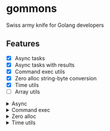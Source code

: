 # gommons

Swiss army knife for Golang developers

## Features

- [X] Async tasks
- [X] Async tasks with results
- [X] Command exec utils
- [X] Zero alloc string-byte conversion
- [X] Time utils
- [ ] Array utils

<details>
<summary>Async</summary>

#### Async tasks

```go
New().Task(
    func () {
        a = 1
        fmt.Println("1")
    }, func () {
        b = 1
        fmt.Println("2")
    }).Await()
```

#### Async tasks with results

```go
results := NewAsyncWorkWithResult[int]().TaskWithResult(
    func() int {
        return 5
    }, func() int {
        return 11
    }).AwaitResult()
```


</details>

<details>
<summary>Command exec</summary>

</details>

<details>
<summary>Zero alloc</summary>

</details>

<details>
<summary>Time utils</summary>

</details>
